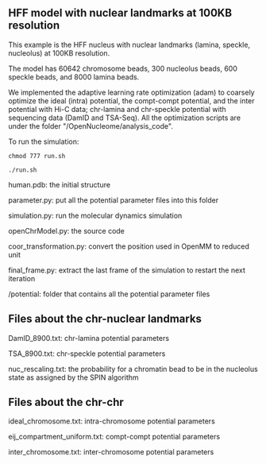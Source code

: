 ## HFF model with nuclear landmarks at 100KB resolution

This example is the HFF nucleus with nuclear landmarks (lamina, speckle, nucleolus) at 100KB resolution.

The model has 60642 chromosome beads, 300 nucleolus beads, 600 speckle beads, and 8000 lamina beads.

We implemented the adaptive learning rate optimization (adam) to coarsely optimize the ideal (intra) potential, the compt-compt potential, and the inter potential with Hi-C data; chr-lamina and chr-speckle potential with sequencing data (DamID and TSA-Seq). All the optimization scripts are under the folder "/OpenNucleome/analysis_code".

To run the simulation:
```
chmod 777 run.sh

./run.sh
```

human.pdb: the initial structure

parameter.py: put all the potential parameter files into this folder

simulation.py: run the molecular dynamics simulation

openChrModel.py: the source code

coor_transformation.py: convert the position used in OpenMM to reduced unit

final_frame.py: extract the last frame of the simulation to restart the next iteration

/potential: folder that contains all the potential parameter files

## Files about the chr-nuclear landmarks
DamID_8900.txt: chr-lamina potential parameters

TSA_8900.txt: chr-speckle potential parameters

nuc_rescaling.txt: the probability for a chromatin bead to be in the nucleolus state as assigned by the SPIN algorithm

## Files about the chr-chr

ideal_chromosome.txt: intra-chromosome potential parameters

eij_compartment_uniform.txt: compt-compt potential parameters

inter_chromosome.txt: inter-chromosome potential parameters
